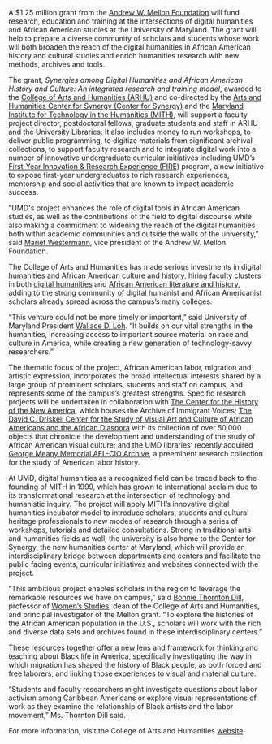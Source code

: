 A \$1.25 million grant from the [Andrew W. Mellon Foundation](https://mellon.org/) will fund research, education and training at the intersections of digital humanities and African American studies at the University of Maryland. The grant will help to prepare a diverse community of scholars and students whose work will both broaden the reach of the digital humanities in African American history and cultural studies and enrich humanities research with new methods, archives and tools.

The grant, _Synergies among Digital Humanities and African American History and Culture: An integrated research and training model_, awarded to the [College of Arts and Humanities (ARHU)](https://www.arhu.umd.edu/) and co-directed by the [Arts and Humanities Center for Synergy (Center for Synergy)](http://arhusynergy.umd.edu/) and the [Maryland Institute for Technology in the Humanities (MITH)](http://mith.umd.edu/), will support a faculty project director, postdoctoral fellows, graduate students and staff in ARHU and the University Libraries. It also includes money to run workshops, to deliver public programming, to digitize materials from significant archival collections, to support faculty research and to integrate digital work into a number of innovative undergraduate curricular initiatives including UMD’s [First-Year Innovation & Research Experience (FIRE)](http://fire.umd.edu/) program, a new initiative to expose first-year undergraduates to rich research experiences, mentorship and social activities that are known to impact academic success.

“UMD's project enhances the role of digital tools in African American studies, as well as the contributions of the field to digital discourse while also making a commitment to widening the reach of the digital humanities both within academic communities and outside the walls of the university,” said [Mariët Westermann](https://mellon.org/about/staff/mariet-westermann/), vice president of the Andrew W. Mellon Foundation.

The College of Arts and Humanities has made serious investments in digital humanities and African American culture and history, hiring faculty clusters in both [digital humanities](https://www.arhu.umd.edu/news/spotlight-2010-2011-new-faculty-appointments) and [African American literature and history](https://www.arhu.umd.edu/news/2014-15-new-faculty-appointments), adding to the strong community of digital humanist and African Americanist scholars already spread across the campus’s many colleges.

“This venture could not be more timely or important,” said University of Maryland President [Wallace D. Loh](http://www.president.umd.edu/). “It builds on our vital strengths in the humanities, increasing access to important source material on race and culture in America, while creating a new generation of technology-savvy researchers.”

The thematic focus of the project, African American labor, migration and artistic expression, incorporates the broad intellectual interests shared by a large group of prominent scholars, students and staff on campus, and represents some of the campus’s greatest strengths. Specific research projects will be undertaken in collaboration with [The Center for the History of the New America](http://newamerica.umd.edu/), which houses the Archive of Immigrant Voices; [The David C. Driskell Center for the Study of Visual Art and Culture of African Americans and the African Diaspora](http://www.driskellcenter.umd.edu/) with its collection of over 50,000 objects that chronicle the development and understanding of the study of African American visual culture; and the UMD libraries’ recently acquired [George Meany Memorial AFL-CIO Archive](http://www.lib.umd.edu/special/collections/afl-cio), a preeminent research collection for the study of American labor history.

At UMD, digital humanities as a recognized field can be traced back to the founding of MITH in 1999, which has grown to international acclaim due to its transformational research at the intersection of technology and humanistic inquiry. The project will apply MITH’s innovative digital humanities incubator model to introduce scholars, students and cultural heritage professionals to new modes of research through a series of workshops, tutorials and detailed consultations. Strong in traditional arts and humanities fields as well, the university is also home to the Center for Synergy, the new humanities center at Maryland, which will provide an interdisciplinary bridge between departments and centers and facilitate the public facing events, curricular initiatives and websites connected with the project.

“This ambitious project enables scholars in the region to leverage the remarkable resources we have on campus,” said [Bonnie Thornton Dill](https://www.umdrightnow.umd.edu/expert/bonnie-thornton-dill), professor of [Women’s Studies](http://wmst.umd.edu/), dean of the College of Arts and Humanities, and principal investigator of the Mellon grant. “To explore the histories of the African American population in the U.S., scholars will work with the rich and diverse data sets and archives found in these interdisciplinary centers.”

These resources together offer a new lens and framework for thinking and teaching about Black life in America, specifically investigating the way in which migration has shaped the history of Black people, as both forced and free laborers, and linking those experiences to visual and material culture.

“Students and faculty researchers might investigate questions about labor activism among Caribbean Americans or explore visual representations of work as they examine the relationship of Black artists and the labor movement,” Ms. Thornton Dill said.

For more information, visit the College of Arts and Humanities [website](https://www.arhu.umd.edu/news/125-million-mellon-grant-awarded-umd%E2%80%99s-arts-and-humanities-college).